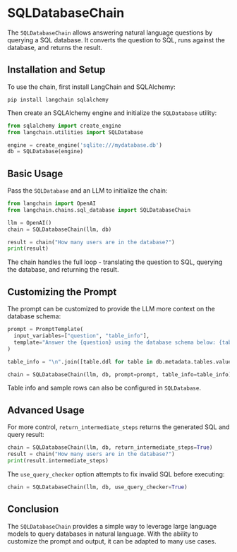 

# SQLDatabaseChain 

The `SQLDatabaseChain` allows answering natural language questions by querying a SQL database. It converts the question to SQL, runs against the database, and returns the result.

## Installation and Setup

To use the chain, first install LangChain and SQLAlchemy:

```
pip install langchain sqlalchemy
```

Then create an SQLAlchemy engine and initialize the `SQLDatabase` utility:

```python
from sqlalchemy import create_engine  
from langchain.utilities import SQLDatabase

engine = create_engine('sqlite:///mydatabase.db')
db = SQLDatabase(engine)
```

## Basic Usage

Pass the `SQLDatabase` and an LLM to initialize the chain:

```python
from langchain import OpenAI
from langchain.chains.sql_database import SQLDatabaseChain  

llm = OpenAI()
chain = SQLDatabaseChain(llm, db) 

result = chain("How many users are in the database?")
print(result)
```

The chain handles the full loop - translating the question to SQL, querying the database, and returning the result.

## Customizing the Prompt

The prompt can be customized to provide the LLM more context on the database schema:

```python 
prompt = PromptTemplate(
  input_variables=["question", "table_info"],
  template="Answer the {question} using the database schema below: {table_info}"
)

table_info = "\n".join([table.ddl for table in db.metadata.tables.values()])

chain = SQLDatabaseChain(llm, db, prompt=prompt, table_info=table_info)
```

Table info and sample rows can also be configured in `SQLDatabase`.

## Advanced Usage

For more control, `return_intermediate_steps` returns the generated SQL and query result:

```python
chain = SQLDatabaseChain(llm, db, return_intermediate_steps=True)
result = chain("How many users are in the database?")
print(result.intermediate_steps) 
```

The `use_query_checker` option attempts to fix invalid SQL before executing: 

```python
chain = SQLDatabaseChain(llm, db, use_query_checker=True) 
```

## Conclusion

The `SQLDatabaseChain` provides a simple way to leverage large language models to query databases in natural language. With the ability to customize the prompt and output, it can be adapted to many use cases.

